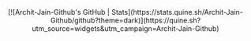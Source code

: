 
<div align="center">[![Archit-Jain-Github's GitHub | Stats](https://stats.quine.sh/Archit-Jain-Github/github?theme=dark)](https://quine.sh?utm_source=widgets&utm_campaign=Archit-Jain-Github)</div>

